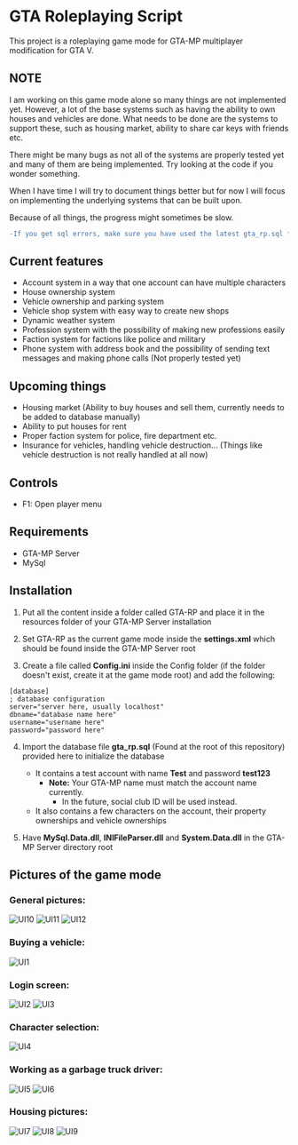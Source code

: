 # GTA Roleplaying Script

This project is a roleplaying game mode for GTA-MP multiplayer modification for GTA V.

## NOTE
I am working on this game mode alone so many things are not implemented yet. However, a lot of the base systems such as having the ability to own houses and vehicles are done. What needs to be done are the systems to support these, such as housing market, ability to share car keys with friends etc.

There might be many bugs as not all of the systems are properly tested yet and many of them are being implemented. Try looking at the code if you wonder something.

When I have time I will try to document things better but for now I will focus on implementing the underlying systems that can be built upon.

Because of all things, the progress might sometimes be slow.

```diff
-If you get sql errors, make sure you have used the latest gta_rp.sql file
```

## Current features
- Account system in a way that one account can have multiple characters
- House ownership system
- Vehicle ownership and parking system
- Vehicle shop system with easy way to create new shops
- Dynamic weather system
- Profession system with the possibility of making new professions easily
- Faction system for factions like police and military
- Phone system with address book and the possibility of sending text messages and making phone calls (Not properly tested yet)

## Upcoming things
- Housing market (Ability to buy houses and sell them, currently needs to be added to database manually)
- Ability to put houses for rent
- Proper faction system for police, fire department etc.
- Insurance for vehicles, handling vehicle destruction... (Things like vehicle destruction is not really handled at all now)

## Controls
- F1: Open player menu

## Requirements

- GTA-MP Server
- MySql

## Installation

1. Put all the content inside a folder called GTA-RP and place it in the resources folder of your GTA-MP Server installation

2. Set GTA-RP as the current game mode inside the **settings.xml** which should be found inside the GTA-MP Server root

3. Create a file called **Config.ini** inside the Config folder (if the folder doesn't exist, create it at the game mode root) and add the following:

```
[database]
; database configuration
server="server here, usually localhost"
dbname="database name here"
username="username here"
password="password here"
```

4. Import the database file **gta_rp.sql** (Found at the root of this repository) provided here to initialize the database
	- It contains a test account with name **Test** and password **test123**
		- **Note:** Your GTA-MP name must match the account name currently. 
			- In the future, social club ID will be used instead.
	- It also contains a few characters on the account, their property ownerships and vehicle ownerships

5. Have **MySql.Data.dll**, **INIFileParser.dll** and **System.Data.dll** in the GTA-MP Server directory root

## Pictures of the game mode

### General pictures:
![UI10](Images/1.png)
![UI11](Images/3.png)
![UI12](Images/4.png)

### Buying a vehicle:
![UI1](Images/12.png)

### Login screen:
![UI2](Images/5.png)
![UI3](Images/6.png)

### Character selection:
![UI4](Images/2.png)

### Working as a garbage truck driver:
![UI5](Images/10.png)
![UI6](Images/11.png)

### Housing pictures:
![UI7](Images/7.png)
![UI8](Images/8.png)
![UI9](Images/9.png)
